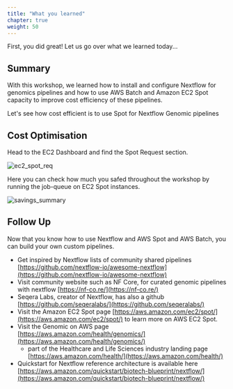 ```yaml
---
title: "What you learned"
chapter: true
weight: 50
---
```


First, you did great! Let us go over what we learned today...

## Summary

With this workshop, we learned how to install and configure Nextflow for genomics pipelines and how to use AWS Batch and Amazon EC2 Spot capacity to improve cost efficiency of these pipelines.

Let's see how cost efficient is to use Spot for Nextflow Genomic pipelines

## Cost Optimisation

Head to the EC2 Dashboard and find the Spot Request section.

![ec2_spot_req](/images/nextflow-on-aws-batch/learnings/ec2_spot_req.png)

Here you can check how much you safed throughout the workshop by running the job-queue on EC2 Spot instances.

![savings_summary](/images/nextflow-on-aws-batch/learnings/savings_summary.png)

## Follow Up

Now that you know how to use Nextflow and AWS Spot and AWS Batch, you can build your own custom pipelines.  

- Get inspired by Nextflow lists of community shared pipelines [https://github.com/nextflow-io/awesome-nextflow](https://github.com/nextflow-io/awesome-nextflow)
- Visit community website such as NF Core, for curated genomic pipelines with nextflow [https://nf-co.re/](https://nf-co.re/)
- Seqera Labs, creator of Nextflow, has also a github [https://github.com/seqeralabs/](https://github.com/seqeralabs/)
- Visit the Amazon EC2 Spot page [https://aws.amazon.com/ec2/spot/](https://aws.amazon.com/ec2/spot/) to learn more on AWS EC2 Spot.
- Visit the Genomic on AWS page [https://aws.amazon.com/health/genomics/](https://aws.amazon.com/health/genomics/)
  - part of the Healthcare and Life Sciences industry landing page [https://aws.amazon.com/health/](https://aws.amazon.com/health/)
- Quickstart for Nextflow reference architecture is available here [https://aws.amazon.com/quickstart/biotech-blueprint/nextflow/](https://aws.amazon.com/quickstart/biotech-blueprint/nextflow/)

